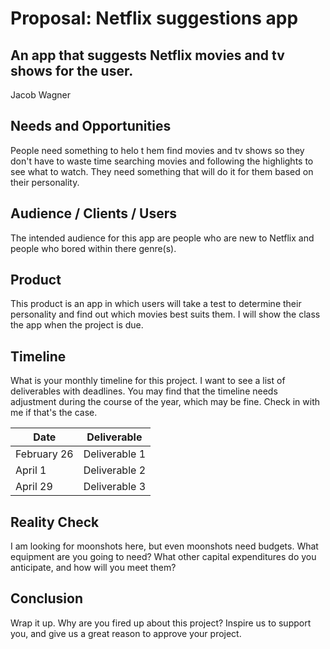 # Proposal: Netflix suggestions app
## An app that suggests Netflix movies and tv shows for the user.
Jacob Wagner

## Needs and Opportunities
People need something to helo t hem find movies and tv shows so they don't have to waste time searching movies and following the highlights to see what to watch. They need something that will do it for them based on their personality.

## Audience / Clients / Users
The intended audience for this app are people who are new to Netflix and people who bored within there genre(s).

## Product
This product is an app in which users will take a test to determine their personality and find out which movies best suits them. I will show the class the app when the project is due. 

## Timeline
What is your monthly timeline for this project. I want to see a list of
deliverables with deadlines. You may find that the timeline needs adjustment
during the course of the year, which may be fine. Check in with me if that's
the case. 

| Date          | Deliverable   |
| ------------- | ------------- |
| February 26   | Deliverable 1 |
| April 1       | Deliverable 2 |
| April 29      | Deliverable 3 |

## Reality Check
I am looking for moonshots here, but even moonshots need budgets. What
equipment are you going to need? What other capital expenditures do you
anticipate, and how will you meet them?

## Conclusion
Wrap it up. Why are you fired up about this project? Inspire us to support you,
and give us a great reason to approve your project.

